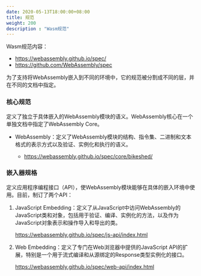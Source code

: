 ```yaml
---
date: 2020-05-13T18:00:00+08:00
title: 规范
weight: 200
description : "Wasm规范"
---
```


Wasm规范内容：

- https://webassembly.github.io/spec/
- https://github.com/WebAssembly/spec

为了支持将WebAssembly嵌入到不同的环境中，它的规范被分割成不同的层，并在不同的文档中指定。

### 核心规范

定义了独立于具体嵌入的WebAssembly模块的语义。WebAssembly核心在一个单独文档中指定了WebAssembly Core。

* WebAssembly：定义了WebAssembly模块的结构、指令集、二进制和文本格式的表示方式以及验证、实例化和执行的语义。

	- https://webassembly.github.io/spec/core/bikeshed/

### 嵌入器规格

定义应用程序编程接口（API），使WebAssembly模块能够在具体的嵌入环境中使用。目前，制订了两个API：

1. JavaScript Embedding：定义了从JavaScript中访问WebAssembly的JavaScript类和对象，包括用于验证、编译、实例化的方法，以及作为JavaScript对象表示和操作导入和导出的类。

	https://webassembly.github.io/spec/js-api/index.html

2. Web Embedding：定义了专门在Web浏览器中提供的JavaScript API的扩展，特别是一个用于流式编译和从源绑定的Response类型实例化的接口。

	https://webassembly.github.io/spec/web-api/index.html








